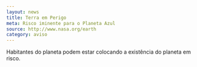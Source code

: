 ```yaml
---
layout: news
title: Terra em Perigo
meta: Risco iminente para o Planeta Azul
source: http://www.nasa.org/earth
category: aviso
---
```

Habitantes do planeta podem estar colocando a existência do planeta em risco.
